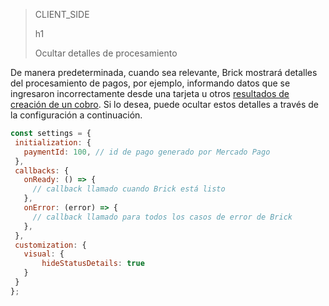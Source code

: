 > CLIENT_SIDE
>
> h1
>
> Ocultar detalles de procesamiento

De manera predeterminada, cuando sea relevante, Brick mostrará detalles del procesamiento de pagos, por ejemplo, informando datos que se ingresaron incorrectamente desde una tarjeta u otros [resultados de creación de un cobro](/developers/es/docs/checkout-api/response-handling/collection-results). Si lo desea, puede ocultar estos detalles a través de la configuración a continuación.

```javascript
const settings = {
 initialization: {
   paymentId: 100, // id de pago generado por Mercado Pago
 },
 callbacks: {
   onReady: () => {
     // callback llamado cuando Brick está listo
   },
   onError: (error) => {
     // callback llamado para todos los casos de error de Brick
   },
 },
 customization: {
   visual: {
       hideStatusDetails: true
   }
 }
};
```
